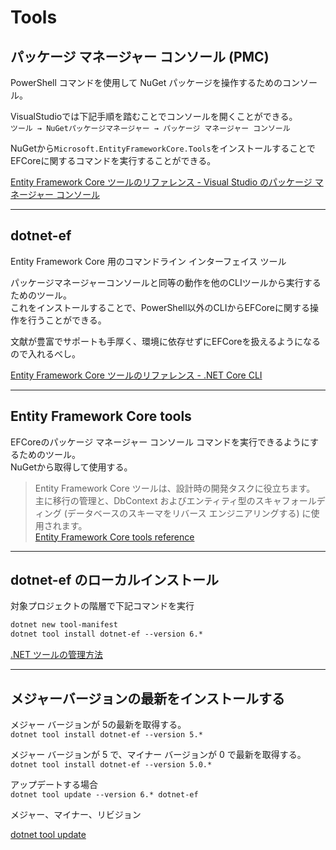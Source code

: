 # Tools

## パッケージ マネージャー コンソール (PMC)

PowerShell コマンドを使用して NuGet パッケージを操作するためのコンソール。  

VisualStudioでは下記手順を踏むことでコンソールを開くことができる。  
`ツール → NuGetパッケージマネージャー → パッケージ マネージャー コンソール`  

NuGetから`Microsoft.EntityFrameworkCore.Tools`をインストールすることでEFCoreに関するコマンドを実行することができる。  

[Entity Framework Core ツールのリファレンス - Visual Studio のパッケージ マネージャー コンソール](https://learn.microsoft.com/ja-jp/ef/core/cli/powershell)  

---

## dotnet-ef

Entity Framework Core 用のコマンドライン インターフェイス ツール  

パッケージマネージャーコンソールと同等の動作を他のCLIツールから実行するためのツール。  
これをインストールすることで、PowerShell以外のCLIからEFCoreに関する操作を行うことができる。  

文献が豊富でサポートも手厚く、環境に依存せずにEFCoreを扱えるようになるので入れるべし。  

[Entity Framework Core ツールのリファレンス - .NET Core CLI](https://learn.microsoft.com/ja-jp/ef/core/cli/dotnet)  

---

## Entity Framework Core tools

EFCoreのパッケージ マネージャー コンソール コマンドを実行できるようにするためのツール。  
NuGetから取得して使用する。  

>Entity Framework Core ツールは、設計時の開発タスクに役立ちます。  
主に移行の管理と、DbContext およびエンティティ型のスキャフォールディング (データベースのスキーマをリバース エンジニアリングする) に使用されます。  
[Entity Framework Core tools reference](https://learn.microsoft.com/ja-jp/ef/core/cli/)  

---

## dotnet-ef のローカルインストール

対象プロジェクトの階層で下記コマンドを実行  

``` txt
dotnet new tool-manifest
dotnet tool install dotnet-ef --version 6.*
```

[.NET ツールの管理方法](https://learn.microsoft.com/ja-jp/dotnet/core/tools/global-tools#install-a-local-tool)  

---

## メジャーバージョンの最新をインストールする

メジャー バージョンが 5の最新を取得する。  
`dotnet tool install dotnet-ef --version 5.*`  

メジャー バージョンが 5 で、マイナー バージョンが 0 で最新を取得する。  
`dotnet tool install dotnet-ef --version 5.0.*`  

アップデートする場合  
`dotnet tool update --version 6.* dotnet-ef`  

メジャー、マイナー、リビジョン  

[dotnet tool update](https://learn.microsoft.com/ja-jp/dotnet/core/tools/dotnet-tool-update)  
